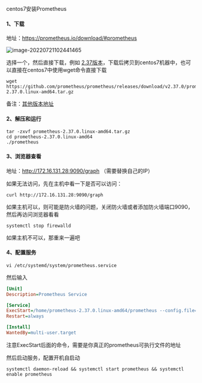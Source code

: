 centos7安装Prometheus

#### 1、下载

地址：https://prometheus.io/download/#prometheus

![image-20220721102441465](C:\Users\dell\AppData\Roaming\Typora\typora-user-images\image-20220721102441465.png)

选择一个，然后直接下载，例如 [2.37版本](https://github.com/prometheus/prometheus/releases/download/v2.37.0/prometheus-2.37.0.linux-amd64.tar.gz)，下载后拷贝到centos7机器中，也可以直接在centos7中使用wget命令直接下载

```shell
wget https://github.com/prometheus/prometheus/releases/download/v2.37.0/prometheus-2.37.0.linux-amd64.tar.gz
```

备注：[其他版本地址](https://github.com/prometheus/prometheus/releases)

#### 2、解压和运行

```shell
tar -zxvf prometheus-2.37.0.linux-amd64.tar.gz
cd prometheus-2.37.0.linux-amd64
./prometheus
```

#### 3、浏览器查看

地址：http://172.16.131.28:9090/graph （需要替换自己的IP）

如果无法访问，先在主机中看一下是否可以访问：

```
curl http://172.16.131.28:9090/graph
```

如果主机可以，则可能是防火墙的问题，关闭防火墙或者添加防火墙端口9090，然后再访问浏览器看看

```
systemctl stop firewalld
```

如果主机不可以，那重来一遍吧

#### 4、配置服务

```shell
vi /etc/systemd/system/prometheus.service
```

然后输入

```ini
[Unit]
Description=Prometheus Service

[Service]
ExecStart=/home/prometheus-2.37.0.linux-amd64/prometheus --config.file=/home/prometheus-2.37.0.linux-amd64/prometheus.yml
Restart=always

[Install]
WantedBy=multi-user.target
```

注意ExecStart后面的命令，需要是你真正的prometheus可执行文件的地址

然后启动服务，配置开机自启动

```shell
systemctl daemon-reload && systemctl start prometheus && systemctl enable prometheus
```

